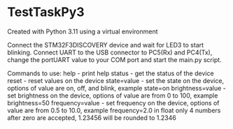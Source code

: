 # TestTaskPy3

Created with Python 3.11 using a virtual environment

Connect the STM32F3DISCOVERY device and wait for LED3 to start blinking. Connect UART to the USB connector to PC5(Rx) and PC4(Tx), change the portUART value to your COM port and start the main.py script.

Commands to use:
help - print help
status - get the status of the device
reset - reset values on the device
state=value - set the state on the device, options of value are on, off, and blink, example state=on
brightness=value - set brightness on the device, options of value are from 0 to 100, example brightness=50
frequency=value - set frequency on the device, options of value are from 0.5 to 10.0, example frequency=2.0 in float only 4 numbers after zero are accepted, 1.23456 will be rounded to 1.2346